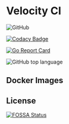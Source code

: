 # Velocity CI

![GitHub](https://img.shields.io/github/license/velocity-ci/velocity.svg)

[![Codacy Badge](https://api.codacy.com/project/badge/Grade/e18236b6f6df49999e1f68a9a6d11e36)](https://app.codacy.com/app/VJftw/velocity?utm_source=github.com&utm_medium=referral&utm_content=velocity-ci/velocity&utm_campaign=Badge_Grade_Settings)

[![Go Report Card](https://goreportcard.com/badge/github.com/velocity-ci/velocity)](https://goreportcard.com/report/github.com/velocity-ci/velocity)

![GitHub top language](https://img.shields.io/github/languages/top/velocity-ci/velocity.svg)


## Docker Images



## License
[![FOSSA Status](https://app.fossa.io/api/projects/git%2Bgithub.com%2Fvelocity-ci%2Fvelocity.svg?type=large)](https://app.fossa.io/projects/git%2Bgithub.com%2Fvelocity-ci%2Fvelocity?ref=badge_large)

